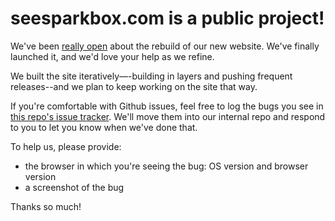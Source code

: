 # seesparkbox.com is a public project!

We've been [really open](building.seesparkbox.com) about the rebuild of our new website. We've finally launched it, and we'd love your help as we refine.

We built the site iteratively—-building in layers and pushing frequent releases--and we plan to keep working on the site that way.

If you're comfortable with Github issues, feel free to log the bugs you see in [this repo's issue tracker](https://github.com/sparkbox/seesparkbox.com-issuetracker/issues). We'll move them into our internal repo and respond to you to let you know when we've done that.

To help us, please provide:

* the browser in which you're seeing the bug: OS version and browser version
* a screenshot of the bug

Thanks so much!
